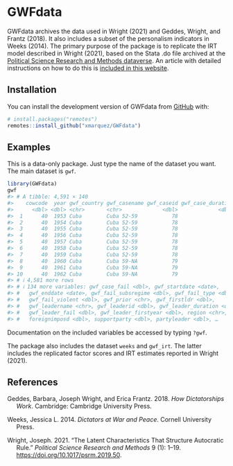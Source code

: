 
<!-- README.md is generated from README.Rmd. Please edit that file -->

# GWFdata

<!-- badges: start -->
<!-- badges: end -->

GWFdata archives the data used in Wright (2021) and Geddes, Wright, and
Frantz (2018). It also includes a subset of the personalism indicators
in Weeks (2014). The primary purpose of the package is to replicate the
IRT model described in Wright (2021), based on the Stata .do file
archived at the [Political Science Research and Methods
dataverse](https://dataverse.harvard.edu/dataset.xhtml?persistentId=doi:10.7910/DVN/3BC21O).
An article with detailed instructions on how to do this is [included in
this website](/articles/replicating-wright-2019.html).

## Installation

You can install the development version of GWFdata from
[GitHub](https://github.com/) with:

``` r
# install.packages("remotes")
remotes::install_github("xmarquez/GWFdata")
```

## Examples

This is a data-only package. Just type the name of the dataset you want.
The main dataset is `gwf`.

``` r
library(GWFdata)
gwf
#> # A tibble: 4,591 × 140
#>    cowcode  year gwf_country gwf_casename gwf_caseid gwf_case_duration
#>      <dbl> <dbl> <chr>       <chr>             <dbl>             <dbl>
#>  1      40  1953 Cuba        Cuba 52-59           78                 1
#>  2      40  1954 Cuba        Cuba 52-59           78                 2
#>  3      40  1955 Cuba        Cuba 52-59           78                 3
#>  4      40  1956 Cuba        Cuba 52-59           78                 4
#>  5      40  1957 Cuba        Cuba 52-59           78                 5
#>  6      40  1958 Cuba        Cuba 52-59           78                 6
#>  7      40  1959 Cuba        Cuba 52-59           78                 7
#>  8      40  1960 Cuba        Cuba 59-NA           79                 1
#>  9      40  1961 Cuba        Cuba 59-NA           79                 2
#> 10      40  1962 Cuba        Cuba 59-NA           79                 3
#> # ℹ 4,581 more rows
#> # ℹ 134 more variables: gwf_case_fail <dbl>, gwf_startdate <date>,
#> #   gwf_enddate <date>, gwf_fail_subsregime <dbl>, gwf_fail_type <dbl>,
#> #   gwf_fail_violent <dbl>, gwf_prior <chr>, gwf_firstldr <dbl>,
#> #   gwf_leadername <chr>, gwf_leaderid <dbl>, gwf_leader_duration <dbl>,
#> #   gwf_leader_fail <dbl>, gwf_leader_firstyear <dbl>, region <chr>,
#> #   foreignimposd <dbl>, supportparty <dbl>, partyleader <dbl>, …
```

Documentation on the included variables be accessed by typing `?gwf`.

The package also includes the dataset `weeks` and `gwf_irt`. The latter
includes the replicated factor scores and IRT estimates reported in
Wright (2021).

## References

<div id="refs" class="references csl-bib-body hanging-indent"
entry-spacing="0">

<div id="ref-geddesHowDictatorshipsWork2018" class="csl-entry">

Geddes, Barbara, Joseph Wright, and Erica Frantz. 2018. *How
Dictatorships Work*. Cambridge: Cambridge University Press.

</div>

<div id="ref-weeksDictatorsWarPeace2014" class="csl-entry">

Weeks, Jessica L. 2014. *Dictators at War and Peace*. Cornell University
Press.

</div>

<div id="ref-wrightLatentCharacteristicsThat2021" class="csl-entry">

Wright, Joseph. 2021. “The Latent Characteristics That Structure
Autocratic Rule.” *Political Science Research and Methods* 9 (1): 1–19.
<https://doi.org/10.1017/psrm.2019.50>.

</div>

</div>
